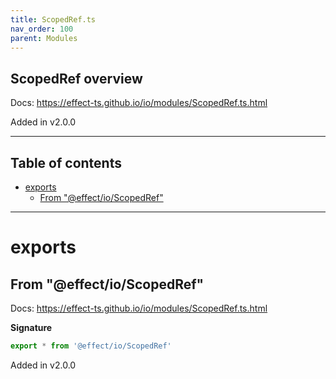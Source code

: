 ```yaml
---
title: ScopedRef.ts
nav_order: 100
parent: Modules
---
```


## ScopedRef overview

Docs: https://effect-ts.github.io/io/modules/ScopedRef.ts.html

Added in v2.0.0

---

<h2 class="text-delta">Table of contents</h2>

- [exports](#exports)
  - [From "@effect/io/ScopedRef"](#from-effectioscopedref)

---

# exports

## From "@effect/io/ScopedRef"

Docs: https://effect-ts.github.io/io/modules/ScopedRef.ts.html

**Signature**

```ts
export * from '@effect/io/ScopedRef'
```

Added in v2.0.0
